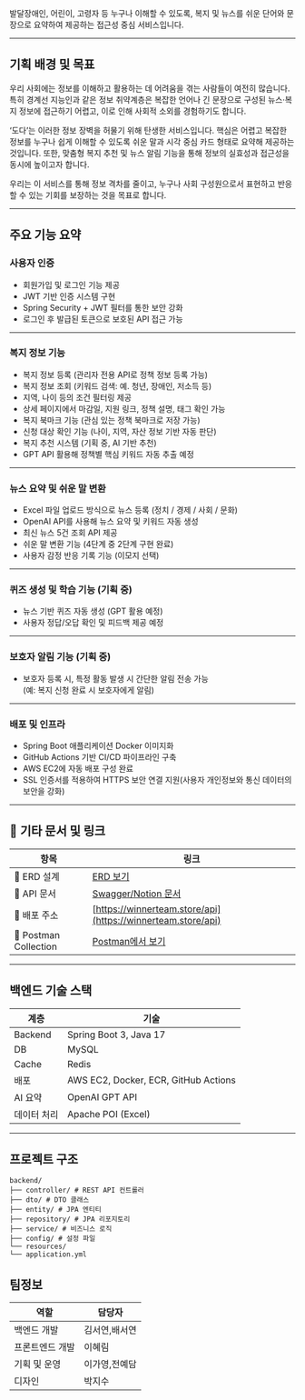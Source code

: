 발달장애인, 어린이, 고령자 등 누구나 이해할 수 있도록, 복지 및 뉴스를 쉬운 단어와 문장으로 요약하여 제공하는 접근성 중심 서비스입니다.  

---

## 기획 배경 및 목표
우리 사회에는 정보를 이해하고 활용하는 데 어려움을 겪는 사람들이 여전히 많습니다. 특히 경계선 지능인과 같은 정보 취약계층은 복잡한 언어나 긴 문장으로 구성된 뉴스·복지 정보에 접근하기 어렵고, 이로 인해 사회적 소외를 경험하기도 합니다.

‘도다’는 이러한 정보 장벽을 허물기 위해 탄생한 서비스입니다. 핵심은 어렵고 복잡한 정보를 누구나 쉽게 이해할 수 있도록 쉬운 말과 시각 중심 카드 형태로 요약해 제공하는 것입니다. 또한, 맞춤형 복지 추천 및 뉴스 알림 기능을 통해 정보의 실효성과 접근성을 동시에 높이고자 합니다.

우리는 이 서비스를 통해 정보 격차를 줄이고, 누구나 사회 구성원으로서 표현하고 반응할 수 있는 기회를 보장하는 것을 목표로 합니다.


---

## 주요 기능 요약

### 사용자 인증

- 회원가입 및 로그인 기능 제공  
- JWT 기반 인증 시스템 구현  
- Spring Security + JWT 필터를 통한 보안 강화  
- 로그인 후 발급된 토큰으로 보호된 API 접근 가능  

---

### 복지 정보 기능

- 복지 정보 등록 (관리자 전용 API로 정책 정보 등록 가능)  
- 복지 정보 조회 (키워드 검색: 예. 청년, 장애인, 저소득 등)  
- 지역, 나이 등의 조건 필터링 제공  
- 상세 페이지에서 마감일, 지원 링크, 정책 설명, 태그 확인 가능  
- 복지 북마크 기능 (관심 있는 정책 북마크로 저장 가능)  
- 신청 대상 확인 기능 (나이, 지역, 자산 정보 기반 자동 판단)  
- 복지 추천 시스템 (기획 중, AI 기반 추천)  
- GPT API 활용해 정책별 핵심 키워드 자동 추출 예정  

---

### 뉴스 요약 및 쉬운 말 변환

- Excel 파일 업로드 방식으로 뉴스 등록 (정치 / 경제 / 사회 / 문화)  
- OpenAI API를 사용해 뉴스 요약 및 키워드 자동 생성  
- 최신 뉴스 5건 조회 API 제공  
- 쉬운 말 변환 기능 (4단계 중 2단계 구현 완료)  
- 사용자 감정 반응 기록 기능 (이모지 선택)  

---

### 퀴즈 생성 및 학습 기능 (기획 중)

- 뉴스 기반 퀴즈 자동 생성 (GPT 활용 예정)  
- 사용자 정답/오답 확인 및 피드백 제공 예정  

---

### 보호자 알림 기능 (기획 중)

- 보호자 등록 시, 특정 활동 발생 시 간단한 알림 전송 가능  
  (예: 복지 신청 완료 시 보호자에게 알림)  

---

### 배포 및 인프라

- Spring Boot 애플리케이션 Docker 이미지화  
- GitHub Actions 기반 CI/CD 파이프라인 구축  
- AWS EC2에 자동 배포 구성 완료
- SSL 인증서를 적용하여 HTTPS 보안 연결 지원(사용자 개인정보와 통신 데이터의 보안을 강화)

---

## 🔗 기타 문서 및 링크

| 항목 | 링크 |
|------|------|
| 📘 ERD 설계 | [ERD 보기](https://dbdiagram.io/d/68886304cca18e685c2d9058) |
| 🧪 API 문서 | [Swagger/Notion 문서](https://www.notion.so/23f41e94a638812299dbe720c1f0e95f?v=23f41e94a6388165ab6c000c52c7c3f2&source=copy_link) |
| 🚀 배포 주소 | [https://winnerteam.store/api](https://winnerteam.store/api) |
| 📮 Postman Collection | [Postman에서 보기](https://www.postman.com/backend-team-b/winnerteam/collection/tlsxg3u/?action=share&source=copy-link&creator=46095284) |


---

## 백엔드 기술 스택

| 계층 | 기술 |
|------|------|
| Backend | Spring Boot 3, Java 17 |
| DB | MySQL |
| Cache | Redis |
| 배포 | AWS EC2, Docker, ECR, GitHub Actions |
| AI 요약 | OpenAI GPT API |
| 데이터 처리 | Apache POI (Excel) |

---

## 프로젝트 구조
```
backend/
├── controller/ # REST API 컨트롤러
├── dto/ # DTO 클래스
├── entity/ # JPA 엔티티
├── repository/ # JPA 리포지토리
├── service/ # 비즈니스 로직
├── config/ # 설정 파일
└── resources/
└── application.yml
```



## 팀정보
| 역할       | 담당자   |
| -------- | ----- |
| 백엔드 개발   | 김서연,배서연 |
| 프론트엔드 개발 | 이혜림  |
| 기획 및 운영  | 이가영,전예담 |
| 디자인  | 박지수 |

